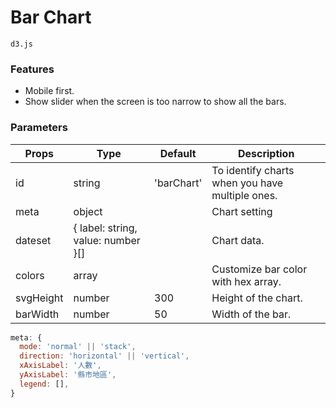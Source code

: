 # Bar Chart

`d3.js`

### Features

- Mobile first.
- Show slider when the screen is too narrow to show all the bars.

### Parameters
Props        | Type        | Default     | Description |
-------------|-------------|-------------|-------------|
id           | string      | 'barChart'  | To identify charts when you have multiple ones. |
meta         | object      |             | Chart setting |
dateset      | { label: string, value: number }[] | | Chart data. |
colors       | array       |             | Customize bar color with hex array. |
svgHeight    | number      | 300         | Height of the chart. |
barWidth     | number      | 50          | Width of the bar.    |

```javascript
meta: {
  mode: 'normal' || 'stack',
  direction: 'horizontal' || 'vertical',
  xAxisLabel: '人數',
  yAxisLabel: '縣市地區',
  legend: [],
}
```